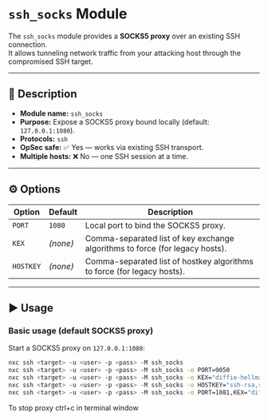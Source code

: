 # `ssh_socks` Module

The `ssh_socks` module provides a **SOCKS5 proxy** over an existing SSH connection.  
It allows tunneling network traffic from your attacking host through the compromised SSH target.

---

## 📖 Description

- **Module name:** `ssh_socks`  
- **Purpose:** Expose a SOCKS5 proxy bound locally (default: `127.0.0.1:1080`).  
- **Protocols:** `ssh`  
- **OpSec safe:** ✅ Yes — works via existing SSH transport.  
- **Multiple hosts:** ❌ No — one SSH session at a time.  

---

## ⚙️ Options

| Option   | Default  | Description                                                                 |
|----------|----------|-----------------------------------------------------------------------------|
| `PORT`   | `1080`   | Local port to bind the SOCKS5 proxy.                                        |
| `KEX`    | *(none)* | Comma-separated list of key exchange algorithms to force (for legacy hosts). |
| `HOSTKEY`| *(none)* | Comma-separated list of hostkey algorithms to force (for legacy hosts).     |

---

## ▶️ Usage

### Basic usage (default SOCKS5 proxy)
Start a SOCKS5 proxy on `127.0.0.1:1080`:
```bash
nxc ssh <target> -u <user> -p <pass> -M ssh_socks
nxc ssh <target> -u <user> -p <pass> -M ssh_socks -o PORT=9050
nxc ssh <target> -u <user> -p <pass> -M ssh_socks -o KEX="diffie-hellman-group1-sha1,diffie-hellman-group-exchange-sha1"
nxc ssh <target> -u <user> -p <pass> -M ssh_socks -o HOSTKEY="ssh-rsa,ssh-dss"
nxc ssh <target> -u <user> -p <pass> -M ssh_socks -o PORT=1081,KEX="diffie-hellman-group1-sha1",HOSTKEY="ssh-rsa"
```
To stop proxy ctrl+c in terminal window
